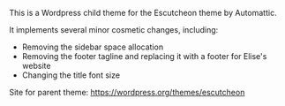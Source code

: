 This is a Wordpress child theme for the Escutcheon theme by Automattic.

It implements several minor cosmetic changes, including:
- Removing the sidebar space allocation
- Removing the footer tagline and replacing it with a footer for Elise's website
- Changing the title font size 

Site for parent theme: https://wordpress.org/themes/escutcheon
